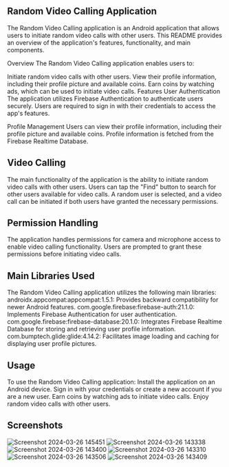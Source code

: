 ## Random Video Calling Application
The Random Video Calling application is an Android application that allows users to initiate random video calls with other users. This README provides an overview of the application's features, functionality, and main components.

Overview
The Random Video Calling application enables users to:

Initiate random video calls with other users.
View their profile information, including their profile picture and available coins.
Earn coins by watching ads, which can be used to initiate video calls.
Features
User Authentication
The application utilizes Firebase Authentication to authenticate users securely. Users are required to sign in with their credentials to access the app's features.

Profile Management
Users can view their profile information, including their profile picture and available coins. Profile information is fetched from the Firebase Realtime Database.

## Video Calling
The main functionality of the application is the ability to initiate random video calls with other users. Users can tap the "Find" button to search for other users available for video calls. A random user is selected, and a video call can be initiated if both users have granted the necessary permissions.

## Permission Handling
The application handles permissions for camera and microphone access to enable video calling functionality. Users are prompted to grant these permissions before initiating video calls.

## Main Libraries Used
The Random Video Calling application utilizes the following main libraries:
androidx.appcompat:appcompat:1.5.1: Provides backward compatibility for newer Android features.
com.google.firebase:firebase-auth:21.1.0: Implements Firebase Authentication for user authentication.
com.google.firebase:firebase-database:20.1.0: Integrates Firebase Realtime Database for storing and retrieving user profile information.
com.bumptech.glide:glide:4.14.2: Facilitates image loading and caching for displaying user profile pictures.
## Usage
To use the Random Video Calling application:
Install the application on an Android device.
Sign in with your credentials or create a new account if you are a new user.
Earn coins by watching ads to initiate video calls.
Enjoy random video calls with other users.
## Screenshots
![Screenshot 2024-03-26 145451](https://github.com/mohdkaif2304/Random-Calling/assets/118160035/2df3cc19-02ab-40d7-a67c-f580d316cb52)
![Screenshot 2024-03-26 143338](https://github.com/mohdkaif2304/Random-Calling/assets/118160035/2f3485c9-dffe-48d7-92eb-49c89bf8df6a)
![Screenshot 2024-03-26 143400](https://github.com/mohdkaif2304/Random-Calling/assets/118160035/ab02f7e2-a4e1-46dc-af5f-7319fb352d87)
![Screenshot 2024-03-26 143310](https://github.com/mohdkaif2304/Random-Calling/assets/118160035/7df44a18-dc82-40e1-b110-b7721ebf7af2)
![Screenshot 2024-03-26 143506](https://github.com/mohdkaif2304/Random-Calling/assets/118160035/0dc186d3-ac56-4782-aaae-ed86c274ac5a)
![Screenshot 2024-03-26 143409](https://github.com/mohdkaif2304/Random-Calling/assets/118160035/3cb53b67-aee6-431f-8565-42dde6d51e34)


